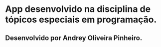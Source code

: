 # App desenvolvido na disciplina de tópicos especiais em programação.

## Desenvolvido por Andrey Oliveira Pinheiro.